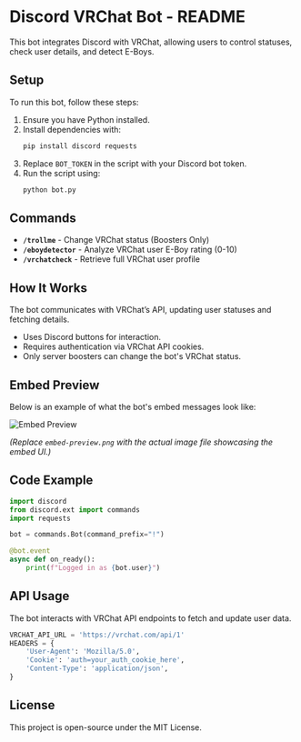 # Discord VRChat Bot - README

This bot integrates Discord with VRChat, allowing users to control statuses, check user details, and detect E-Boys.

## Setup

To run this bot, follow these steps:

1. Ensure you have Python installed.
2. Install dependencies with:
   ```sh
   pip install discord requests
   ```
3. Replace `BOT_TOKEN` in the script with your Discord bot token.
4. Run the script using:
   ```sh
   python bot.py
   ```

## Commands

- **`/trollme`** - Change VRChat status (Boosters Only)
- **`/eboydetector`** - Analyze VRChat user E-Boy rating (0-10)
- **`/vrchatcheck`** - Retrieve full VRChat user profile

## How It Works

The bot communicates with VRChat’s API, updating user statuses and fetching details.

- Uses Discord buttons for interaction.
- Requires authentication via VRChat API cookies.
- Only server boosters can change the bot's VRChat status.

## Embed Preview

Below is an example of what the bot's embed messages look like:

![Embed Preview]()

*(Replace `embed-preview.png` with the actual image file showcasing the embed UI.)*

## Code Example

```python
import discord
from discord.ext import commands
import requests

bot = commands.Bot(command_prefix="!")

@bot.event
async def on_ready():
    print(f"Logged in as {bot.user}")
```

## API Usage

The bot interacts with VRChat API endpoints to fetch and update user data.

```python
VRCHAT_API_URL = 'https://vrchat.com/api/1'
HEADERS = {
    'User-Agent': 'Mozilla/5.0',
    'Cookie': 'auth=your_auth_cookie_here',
    'Content-Type': 'application/json',
}
```
## License

This project is open-source under the MIT License.
